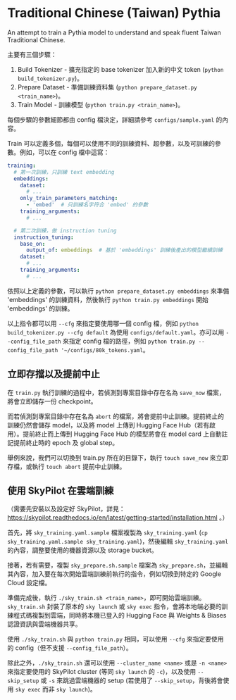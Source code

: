 # Traditional Chinese (Taiwan) Pythia

An attempt to train a Pythia model to understand and speak fluent Taiwan Traditional Chinese.

主要有三個步驟：

1. Build Tokenizer - 擴充指定的 base tokenizer 加入新的中文 token (`python build_tokenizer.py`)。
2. Prepare Dataset - 準備訓練資料集 (`python prepare_dataset.py <train_name>`)。
3. Train Model - 訓練模型 (`python train.py <train_name>`)。

每個步驟的參數細節都由 config 檔決定，詳細請參考 `configs/sample.yaml` 的內容。

Train 可以定義多個，每個可以使用不同的訓練資料、超參數，以及可訓練的參數。例如，可以在 config 檔中這寫：

```yaml
training:
  # 第一次訓練，只訓練 text embedding
  embeddings:
    dataset:
      # ...
    only_train_parameters_matching:
      - 'embed'  # 只訓練名字符合 'embed' 的參數
    training_arguments:
      # ...

  # 第二次訓練，做 instruction tuning
  instruction_tuning:
    base_on:
      output_of: embeddings  # 基於 'embeddings' 訓練後產出的模型繼續訓練
    dataset:
      # ...
    training_arguments:
      # ...
```

依照以上定義的參數，可以執行 `python prepare_dataset.py embeddings` 來準備 'embeddings' 的訓練資料，然後執行 `python train.py embeddings` 開始 'embeddings' 的訓練。

以上指令都可以用 `--cfg` 來指定要使用哪一個 config 檔，例如 `python build_tokenizer.py --cfg default` 為使用 `configs/default.yaml`。亦可以用 `--config_file_path` 來指定 config 檔的路徑，例如 `python train.py --config_file_path '~/configs/80k_tokens.yaml`。


## 立即存擋以及提前中止

在 `train.py` 執行訓練的過程中，若偵測到專案目錄中存在名為 `save_now` 檔案，將會立即儲存一份 checkpoint。

而若偵測到專案目錄中存在名為 `abort` 的檔案，將會提前中止訓練。提前終止的訓練仍然會儲存 model，以及將 model 上傳到 Hugging Face Hub（若有啟用）。提前終止而上傳到 Hugging Face Hub 的模型將會在 model card 上自動註記提前終止時的 epoch 及 global step。

舉例來說，我們可以切換到 train.py 所在的目錄下，執行 `touch save_now` 來立即存檔，或執行 `touch abort` 提前中止訓練。


## 使用 SkyPilot 在雲端訓練

（需要先安裝以及設定好 SkyPilot，詳見： https://skypilot.readthedocs.io/en/latest/getting-started/installation.html 。）

首先，將 `sky_training.yaml.sample` 檔案複製為 `sky_training.yaml` (`cp sky_training.yaml.sample sky_training.yaml`)，然後編輯 `sky_training.yaml` 的內容，調整要使用的機器資源以及 storage bucket。

接著，若有需要，複製 `sky_prepare.sh.sample` 檔案為 `sky_prepare.sh`，並編輯其內容，加入要在每次開始雲端訓練前執行的指令，例如切換到特定的 Google Cloud 設定檔。

準備完成後，執行 `./sky_train.sh <train_name>`，即可開始雲端訓練。`sky_train.sh` 封裝了原本的 `sky launch` 或 `sky exec` 指令，會將本地端必要的訓練程式碼複製到雲端，同時將本機已登入的 Hugging Face 與 Weights & Biases 認證資訊與雲端機器共享。

使用 `./sky_train.sh` 與 `python train.py` 相同，可以使用 `--cfg` 來指定要使用的 config（但不支援 `--config_file_path`）。

除此之外，`./sky_train.sh` 還可以使用 `--cluster_name <name>` 或是 `-n <name>` 來指定要使用的 SkyPilot cluster (等同 `sky launch` 的 `-c`)，以及使用 `--skip_setup` 或 `-s` 來跳過雲端機器的 setup (若使用了 `--skip_setup`，背後將會使用 `sky exec` 而非 `sky launch`)。
